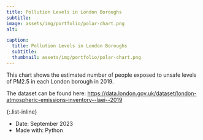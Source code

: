 ```yaml
---
title: Pollution Levels in London Boroughs
subtitle: 
image: assets/img/portfolio/polar-chart.png
alt: 

caption:
  title: Pollution Levels in London Boroughs
  subtitle: 
  thumbnail: assets/img/portfolio/polar-chart.png
---
```

This chart shows the estimated number of people exposed to unsafe levels of PM2.5 in each London borough in 2019.

The dataset can be found here: https://data.london.gov.uk/dataset/london-atmospheric-emissions-inventory--laei--2019

{:.list-inline}
- Date: September 2023
- Made with: Python

